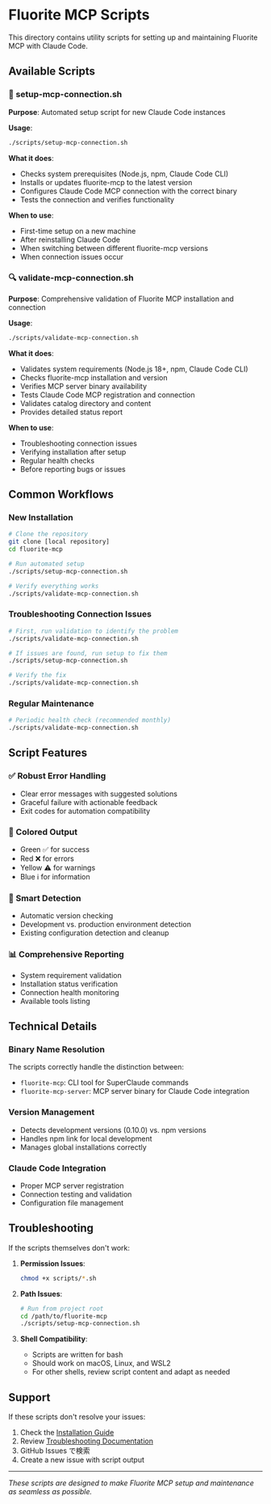# Fluorite MCP Scripts

This directory contains utility scripts for setting up and maintaining Fluorite MCP with Claude Code.

## Available Scripts

### 🚀 setup-mcp-connection.sh

**Purpose**: Automated setup script for new Claude Code instances

**Usage**:
```bash
./scripts/setup-mcp-connection.sh
```

**What it does**:
- Checks system prerequisites (Node.js, npm, Claude Code CLI)
- Installs or updates fluorite-mcp to the latest version
- Configures Claude Code MCP connection with the correct binary
- Tests the connection and verifies functionality

**When to use**:
- First-time setup on a new machine
- After reinstalling Claude Code
- When switching between different fluorite-mcp versions
- When connection issues occur

### 🔍 validate-mcp-connection.sh

**Purpose**: Comprehensive validation of Fluorite MCP installation and connection

**Usage**:
```bash
./scripts/validate-mcp-connection.sh
```

**What it does**:
- Validates system requirements (Node.js 18+, npm, Claude Code CLI)
- Checks fluorite-mcp installation and version
- Verifies MCP server binary availability
- Tests Claude Code MCP registration and connection
- Validates catalog directory and content
- Provides detailed status report

**When to use**:
- Troubleshooting connection issues
- Verifying installation after setup
- Regular health checks
- Before reporting bugs or issues

## Common Workflows

### New Installation
```bash
# Clone the repository
git clone [local repository]
cd fluorite-mcp

# Run automated setup
./scripts/setup-mcp-connection.sh

# Verify everything works
./scripts/validate-mcp-connection.sh
```

### Troubleshooting Connection Issues
```bash
# First, run validation to identify the problem
./scripts/validate-mcp-connection.sh

# If issues are found, run setup to fix them
./scripts/setup-mcp-connection.sh

# Verify the fix
./scripts/validate-mcp-connection.sh
```

### Regular Maintenance
```bash
# Periodic health check (recommended monthly)
./scripts/validate-mcp-connection.sh
```

## Script Features

### ✅ Robust Error Handling
- Clear error messages with suggested solutions
- Graceful failure with actionable feedback
- Exit codes for automation compatibility

### 🎨 Colored Output
- Green ✅ for success
- Red ❌ for errors
- Yellow ⚠️ for warnings
- Blue ℹ️ for information

### 🔧 Smart Detection
- Automatic version checking
- Development vs. production environment detection
- Existing configuration detection and cleanup

### 📊 Comprehensive Reporting
- System requirement validation
- Installation status verification
- Connection health monitoring
- Available tools listing

## Technical Details

### Binary Name Resolution
The scripts correctly handle the distinction between:
- `fluorite-mcp`: CLI tool for SuperClaude commands
- `fluorite-mcp-server`: MCP server binary for Claude Code integration

### Version Management
- Detects development versions (0.10.0) vs. npm versions
- Handles npm link for local development
- Manages global installations correctly

### Claude Code Integration
- Proper MCP server registration
- Connection testing and validation
- Configuration file management

## Troubleshooting

If the scripts themselves don't work:

1. **Permission Issues**:
   ```bash
   chmod +x scripts/*.sh
   ```

2. **Path Issues**:
   ```bash
   # Run from project root
   cd /path/to/fluorite-mcp
   ./scripts/setup-mcp-connection.sh
   ```

3. **Shell Compatibility**:
   - Scripts are written for bash
   - Should work on macOS, Linux, and WSL2
   - For other shells, review script content and adapt as needed

## Support

If these scripts don't resolve your issues:

1. Check the [Installation Guide](../docs/installation.md)
2. Review [Troubleshooting Documentation](../docs/troubleshooting.md)
3. GitHub Issues で検索
4. Create a new issue with script output

---

*These scripts are designed to make Fluorite MCP setup and maintenance as seamless as possible.*